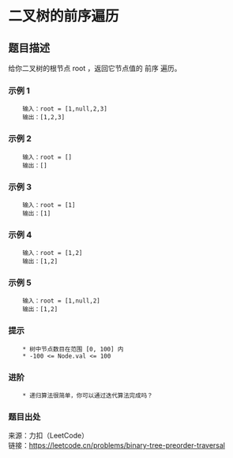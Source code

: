 # 二叉树的前序遍历

## 题目描述

给你二叉树的根节点 root ，返回它节点值的 前序 遍历。

### 示例 1

```text
    输入：root = [1,null,2,3]
    输出：[1,2,3]
```

### 示例 2

```text
    输入：root = []
    输出：[]
```

### 示例 3

```text
    输入：root = [1]
    输出：[1]
```

### 示例 4

```text
    输入：root = [1,2]
    输出：[1,2]
```

### 示例 5

```text
    输入：root = [1,null,2]
    输出：[1,2]
```

### 提示

```text
    * 树中节点数目在范围 [0, 100] 内
    * -100 <= Node.val <= 100
```

### 进阶

```text
    * 递归算法很简单，你可以通过迭代算法完成吗？
```

### 题目出处

来源：力扣（LeetCode）  
链接：<https://leetcode.cn/problems/binary-tree-preorder-traversal>

